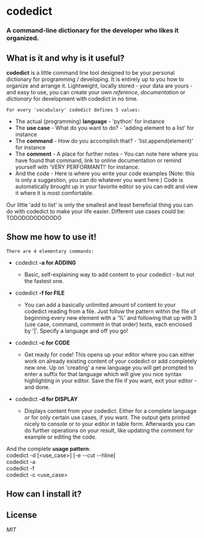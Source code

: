 # codedict

### A command-line dictionary for the developer who likes it organized.

## What is it and why is it useful?

**codedict** is a little command line tool designed to be your personal dictionary for programming / developing. It is entirely up to you how to organize and arrange it.   Lightweight, locally stored - your data are yours - and easy to use, you can create your own *reference*, *documentation* or *dictionary* for development with codedict in no time.   
  
    For every 'vocabulary' codedict defines 5 values:  

  * The actual (programming) **language** - 'python' for instance  
  * The **use case** - What do you want to do? - 'adding element to a list' for instance  
  * The **command** - How do you accomplish that? - 'list.append(element)' for instance  
  * The **comment** - A place for further notes - You can note here where you have found that command, link to online documentation or remind yourself with 'VERY PERFORMANT!' for instance.  
  * And the code - Here is where you write your code examples (Note: this is only a suggestion, you can do whatever you want here.) Code is automatically brought up in your favorite editor so you can edit and view it where it is most comfortable.   
  
  Our little 'add to list' is only the smallest and least beneficial thing you can do with codedict to make your life easier. Different use cases could be: TODODODODODODO     
  
## Show me how to use it!    
	There are 4 elementary commands:
  
  * codedict **-a for ADDING**  
    * Basic, self-explaining way to add content to your codedict - but not the fastest one.   

  * codedict **-f for FILE**
    * You can add a basically unlimited amount of content to your codedict reading from a file. Just follow the pattern within the file of beginning every new element with a '%' and following that up with 3 (use case, command, comment in that order) texts, each enclosed by '|'. Specify a language and off you go!  

  * codedict **-c for CODE**
  	* Get ready for code! This opens up your editor where you can either work on already existing content of your codedict or add completely new one. Up on 'creating' a new language you will get prompted to enter a suffix for that language which will give you nice syntax highlighting in your editor. Save the file if you want, exit your editor - and done.   

  * codedict **-d for DISPLAY**
  	* Displays content from your codedict. Either for a complete language or for only certain use cases, if you want. The output gets printed nicely to console or to your editor in table form. Afterwards you can do further operations on your result, like updating the comment for example or editing the code.  

And the complete **usage pattern**:   
    codedict -d <language> [<use_case>] [-e --cut --hline]  
    codedict -a   
    codedict -f <language> <path-to-file>    
    codedict -c <language> <use_case>  
  
## How can I install it?

## License
  
*MIT*
